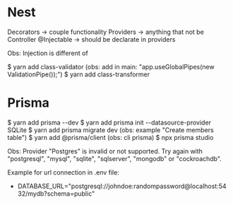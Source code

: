 # Nest
Decorators -> couple functionality
Providers -> anything that not be Controller
@Injectable -> should be declarate in providers

Obs: Injection is different of

$ yarn add class-validator (obs: add in main: "app.useGlobalPipes(new ValidationPipe());")
$ yarn add class-transformer

# Prisma
$ yarn add prisma --dev
$ yarn add prisma init --datasource-provider SQLite
$ yarn add prisma migrate dev (obs: example "Create members table")
$ yarn add @prisma/client (obs: cli prisma)
$ npx prisma studio

Obs: Provider "Postgres" is invalid or not supported. Try again with "postgresql", "mysql", "sqlite", "sqlserver", "mongodb" or "cockroachdb".

Example for url connection in .env file:
- DATABASE_URL="postgresql://johndoe:randompassword@localhost:5432/mydb?schema=public"